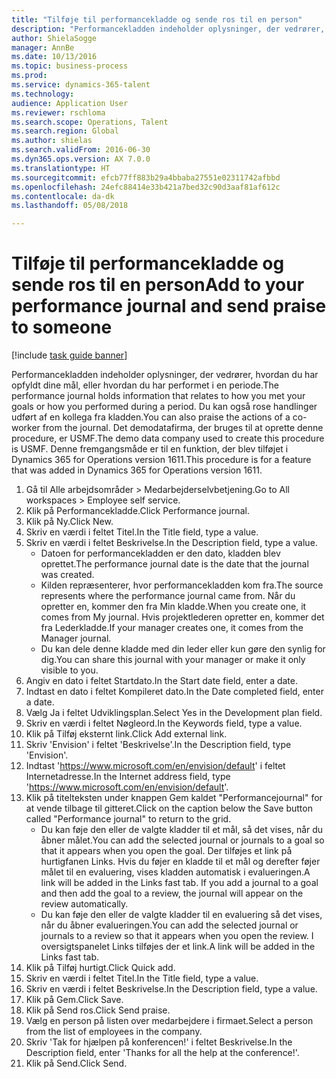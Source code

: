 ```yaml
--- 
title: "Tilføje til performancekladde og sende ros til en person"
description: "Performancekladden indeholder oplysninger, der vedrører, hvordan du har opfyldt dine mål, eller hvordan du har performet i en periode."
author: ShielaSogge
manager: AnnBe
ms.date: 10/13/2016
ms.topic: business-process
ms.prod: 
ms.service: dynamics-365-talent
ms.technology: 
audience: Application User
ms.reviewer: rschloma
ms.search.scope: Operations, Talent
ms.search.region: Global
ms.author: shielas
ms.search.validFrom: 2016-06-30
ms.dyn365.ops.version: AX 7.0.0
ms.translationtype: HT
ms.sourcegitcommit: efcb77ff883b29a4bbaba27551e02311742afbbd
ms.openlocfilehash: 24efc88414e33b421a7bed32c90d3aaf81af612c
ms.contentlocale: da-dk
ms.lasthandoff: 05/08/2018

---
```

# <a name="add-to-your-performance-journal-and-send-praise-to-someone"></a><span data-ttu-id="47b1c-103">Tilføje til performancekladde og sende ros til en person</span><span class="sxs-lookup"><span data-stu-id="47b1c-103">Add to your performance journal and send praise to someone</span></span>

[!include [task guide banner](../../includes/task-guide-banner.md)]

<span data-ttu-id="47b1c-104">Performancekladden indeholder oplysninger, der vedrører, hvordan du har opfyldt dine mål, eller hvordan du har performet i en periode.</span><span class="sxs-lookup"><span data-stu-id="47b1c-104">The performance journal holds information that relates to how you met your goals or how you performed during a period.</span></span> <span data-ttu-id="47b1c-105">Du kan også rose handlinger udført af en kollega fra kladden.</span><span class="sxs-lookup"><span data-stu-id="47b1c-105">You can also praise the actions of a co-worker from the journal.</span></span> <span data-ttu-id="47b1c-106">Det demodatafirma, der bruges til at oprette denne procedure, er USMF.</span><span class="sxs-lookup"><span data-stu-id="47b1c-106">The demo data company used to create this procedure is USMF.</span></span> <span data-ttu-id="47b1c-107">Denne fremgangsmåde er til en funktion, der blev tilføjet i Dynamics 365 for Operations version 1611.</span><span class="sxs-lookup"><span data-stu-id="47b1c-107">This procedure is for a feature that was added in Dynamics 365 for Operations version 1611.</span></span>

1. <span data-ttu-id="47b1c-108">Gå til Alle arbejdsområder > Medarbejderselvbetjening.</span><span class="sxs-lookup"><span data-stu-id="47b1c-108">Go to All workspaces > Employee self service.</span></span>
2. <span data-ttu-id="47b1c-109">Klik på Performancekladde.</span><span class="sxs-lookup"><span data-stu-id="47b1c-109">Click Performance journal.</span></span>
3. <span data-ttu-id="47b1c-110">Klik på Ny.</span><span class="sxs-lookup"><span data-stu-id="47b1c-110">Click New.</span></span>
4. <span data-ttu-id="47b1c-111">Skriv en værdi i feltet Titel.</span><span class="sxs-lookup"><span data-stu-id="47b1c-111">In the Title field, type a value.</span></span>
5. <span data-ttu-id="47b1c-112">Skriv en værdi i feltet Beskrivelse.</span><span class="sxs-lookup"><span data-stu-id="47b1c-112">In the Description field, type a value.</span></span>
    * <span data-ttu-id="47b1c-113">Datoen for performancekladden er den dato, kladden blev oprettet.</span><span class="sxs-lookup"><span data-stu-id="47b1c-113">The performance journal date is the date that the journal was created.</span></span>  
    * <span data-ttu-id="47b1c-114">Kilden repræsenterer, hvor performancekladden kom fra.</span><span class="sxs-lookup"><span data-stu-id="47b1c-114">The source represents where the performance journal came from.</span></span> <span data-ttu-id="47b1c-115">Når du opretter en, kommer den fra Min kladde.</span><span class="sxs-lookup"><span data-stu-id="47b1c-115">When you create one, it comes from My journal.</span></span> <span data-ttu-id="47b1c-116">Hvis projektlederen opretter en, kommer det fra Lederkladde.</span><span class="sxs-lookup"><span data-stu-id="47b1c-116">If your manager creates one, it comes from the Manager journal.</span></span>  
    * <span data-ttu-id="47b1c-117">Du kan dele denne kladde med din leder eller kun gøre den synlig for dig.</span><span class="sxs-lookup"><span data-stu-id="47b1c-117">You can share this journal with your manager or make it only visible to you.</span></span>  
6. <span data-ttu-id="47b1c-118">Angiv en dato i feltet Startdato.</span><span class="sxs-lookup"><span data-stu-id="47b1c-118">In the Start date field, enter a date.</span></span>
7. <span data-ttu-id="47b1c-119">Indtast en dato i feltet Kompileret dato.</span><span class="sxs-lookup"><span data-stu-id="47b1c-119">In the Date completed field, enter a date.</span></span>
8. <span data-ttu-id="47b1c-120">Vælg Ja i feltet Udviklingsplan.</span><span class="sxs-lookup"><span data-stu-id="47b1c-120">Select Yes in the Development plan field.</span></span>
9. <span data-ttu-id="47b1c-121">Skriv en værdi i feltet Nøgleord.</span><span class="sxs-lookup"><span data-stu-id="47b1c-121">In the Keywords field, type a value.</span></span>
10. <span data-ttu-id="47b1c-122">Klik på Tilføj eksternt link.</span><span class="sxs-lookup"><span data-stu-id="47b1c-122">Click Add external link.</span></span>
11. <span data-ttu-id="47b1c-123">Skriv 'Envision' i feltet 'Beskrivelse'.</span><span class="sxs-lookup"><span data-stu-id="47b1c-123">In the Description field, type 'Envision'.</span></span>
12. <span data-ttu-id="47b1c-124">Indtast '<https://www.microsoft.com/en/envision/default>' i feltet Internetadresse.</span><span class="sxs-lookup"><span data-stu-id="47b1c-124">In the Internet address field, type '<https://www.microsoft.com/en/envision/default>'.</span></span>
13. <span data-ttu-id="47b1c-125">Klik på titelteksten under knappen Gem kaldet "Performancejournal" for at vende tilbage til gitteret.</span><span class="sxs-lookup"><span data-stu-id="47b1c-125">Click on the caption below the Save button called "Performance journal" to return to the grid.</span></span>
    * <span data-ttu-id="47b1c-126">Du kan føje den eller de valgte kladder til et mål, så det vises, når du åbner målet.</span><span class="sxs-lookup"><span data-stu-id="47b1c-126">You can add the selected journal or journals to a goal so that it appears when you open the goal.</span></span> <span data-ttu-id="47b1c-127">Der tilføjes et link på hurtigfanen Links. Hvis du føjer en kladde til et mål og derefter føjer målet til en evaluering, vises kladden automatisk i evalueringen.</span><span class="sxs-lookup"><span data-stu-id="47b1c-127">A link will be added in the Links fast tab.    If you add a journal to a goal and then add the goal to a review, the journal will appear on the review automatically.</span></span>  
    * <span data-ttu-id="47b1c-128">Du kan føje den eller de valgte kladder til en evaluering så det vises, når du åbner evalueringen.</span><span class="sxs-lookup"><span data-stu-id="47b1c-128">You can add the selected journal or journals to a review so that it appears when you open the review.</span></span>    <span data-ttu-id="47b1c-129">I oversigtspanelet Links tilføjes der et link.</span><span class="sxs-lookup"><span data-stu-id="47b1c-129">A link will be added in the Links fast tab.</span></span>  
14. <span data-ttu-id="47b1c-130">Klik på Tilføj hurtigt.</span><span class="sxs-lookup"><span data-stu-id="47b1c-130">Click Quick add.</span></span>
15. <span data-ttu-id="47b1c-131">Skriv en værdi i feltet Titel.</span><span class="sxs-lookup"><span data-stu-id="47b1c-131">In the Title field, type a value.</span></span>
16. <span data-ttu-id="47b1c-132">Skriv en værdi i feltet Beskrivelse.</span><span class="sxs-lookup"><span data-stu-id="47b1c-132">In the Description field, type a value.</span></span>
17. <span data-ttu-id="47b1c-133">Klik på Gem.</span><span class="sxs-lookup"><span data-stu-id="47b1c-133">Click Save.</span></span>
18. <span data-ttu-id="47b1c-134">Klik på Send ros.</span><span class="sxs-lookup"><span data-stu-id="47b1c-134">Click Send praise.</span></span>
19. <span data-ttu-id="47b1c-135">Vælg en person på listen over medarbejdere i firmaet.</span><span class="sxs-lookup"><span data-stu-id="47b1c-135">Select a person from the list of employees in the company.</span></span>
20. <span data-ttu-id="47b1c-136">Skriv 'Tak for hjælpen på konferencen!' i feltet Beskrivelse.</span><span class="sxs-lookup"><span data-stu-id="47b1c-136">In the Description field, enter 'Thanks for all the help at the conference!'.</span></span>
21. <span data-ttu-id="47b1c-137">Klik på Send.</span><span class="sxs-lookup"><span data-stu-id="47b1c-137">Click Send.</span></span>


